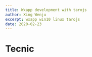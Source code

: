 ```yaml
---
title: Wxapp development with tarojs
author: Xing Wenju
excerpt: wxapp win10 linux tarojs
date: 2020-02-23
---
```



# Tecnic
